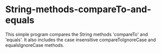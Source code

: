 String-methods-compareTo-and-equals
===================================

This simple program compares the String methods 'compareTo' and 'equals'. It also includes the case insensitive compareToIgnoreCase and equalsIgnoreCase methods.
